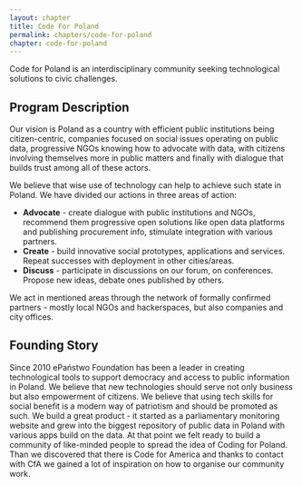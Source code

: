 ```yaml
---
layout: chapter
title: Code For Poland
permalink: chapters/code-for-poland
chapter: code-for-poland
---
```

Code for Poland is an interdisciplinary community seeking technological solutions to civic challenges.
<!--more-->

## Program Description

Our vision is Poland as a country with efficient public institutions being
citizen-centric, companies focused on social issues operating on public data,
progressive NGOs knowing how to advocate with data, with citizens involving
themselves more in public matters and finally with dialogue that builds trust
among all of these actors.

We believe that wise use of technology can help to achieve such state in Poland. We have divided our actions in three areas of action:

* __Advocate__ - create dialogue with public institutions and NGOs, recommend them
progressive open solutions like open data platforms and publishing procurement
info, stimulate integration with various partners.
* __Create__ - build innovative social prototypes, applications and services. Repeat successes with deployment in other cities/areas.
* __Discuss__ - participate in discussions on our forum, on conferences. Propose new ideas, debate ones published by others.

We act in mentioned areas through the network of formally confirmed partners - mostly local NGOs and hackerspaces, but also companies and city offices.


## Founding Story

Since 2010 ePaństwo Foundation has been a leader in creating technological tools
to support democracy and access to public information in Poland. We believe that
new technologies should serve not only business but also empowerment of citizens.
We believe that using tech skills for social benefit is a modern way of patriotism
and should be promoted as such. We build a great product - it started as a
parliamentary monitoring website and grew into the biggest repository of
public data in Poland with various apps build on the data. At that point we
felt ready to build a community of like-minded people to spread the idea of
Coding for Poland. Than we discovered that there is Code for America and thanks
to contact with CfA we gained a lot of inspiration on how to organise our
community work.
